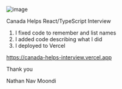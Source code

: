 ![image](https://github.com/user-attachments/assets/e778bb13-d9cf-47a7-aee6-56e6be55899c)

Canada Helps React/TypeScript Interview

1) I fixed code to remember and list names
2) I added code describing what I did
3) I deployed to Vercel 

https://canada-helps-interview.vercel.app

Thank you

Nathan Nav Moondi
